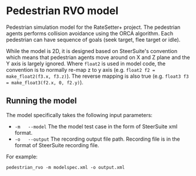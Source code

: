 # Pedestrian RVO model
Pedestrian simulation model for the RateSetter+ project. The pedestrian agents performs collision avoidance using the ORCA algorithm. Each pedestrian can have sequence of goals (seek target, flee target or idle).

While the model is 2D, it is designed based on SteerSuite's convention which means that pedestrian agents move around 
on X and Z plane and the Y axis is largely ignored. Where `float2` is used in model code, the convention is to normally
re-map z to y axis (e.g. `float2 f2 = make_float2(f3.x, f3.z)`). The reverse mapping is also true (e.g. `float3 f3 = make_float3(f2.x, 0, f2.y)`).

## Running the model

The model specifically takes the following input parameters:

* `-m   --model` The the model test case in the form of SteerSuite xml format.
* `-o   --output` The recording output file path. Recording file is in the format of SteerSuite recording file.

For example:

```
pedestrian_rvo -m modelspec.xml -o output.xml 
```

